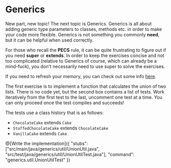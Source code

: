 # Generics
New part, new topic! The next topic is Generics. Generics is all about adding generic type parameters to classes, methods etc. in order to make your code more flexible.
Generics is not something you commonly **need**, but it can be helpful when used correctly.

For those who recall the **PECS** rule, it can be quite frustrating to figure out if you need **super** or **extends**. In order to keep the exercises concise and not too complicated (relative to Generics of course, which can already be a mind-fuck), you don't necessarily need to use super to solve the exercises.

If you need to refresh your memory, you can check out some info [here](https://docs.oracle.com/javase/tutorial/java/generics/types.html).

The first exercise is to implement a function that calculates the union of two lists.
There is no code yet, but the second box contains a list of tests.
Work iteratively from the first test to the last, uncomment one test at a time.
You can only proceed once the test compiles and succeeds!

The tests use a class history that is as follows:

* `ChocolateCake` extends `Cake`
* `StuffedChocolateCake` extends `ChocolateCake`
* `VanillaCake` extends `Cake`

@[Write the implementation]({
    "stubs": ["src/main/java/generics/util/UnionUtil.java", "src/test/java/generics/util/UnionUtilTest.java"], 
    "command": "generics.util.UnionUtilTest"
})